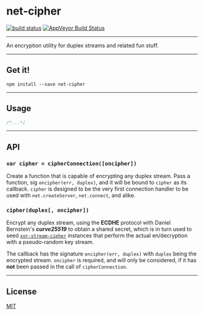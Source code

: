 # net-cipher

[![build status](http://img.shields.io/travis/chiefbiiko/net-cipher.svg?style=flat)](http://travis-ci.org/chiefbiiko/net-cipher) [![AppVeyor Build Status](https://ci.appveyor.com/api/projects/status/github/chiefbiiko/net-cipher?branch=master&svg=true)](https://ci.appveyor.com/project/chiefbiiko/net-cipher)

***

An encryption utility for duplex streams and related fun stuff.

***

## Get it!

```
npm install --save net-cipher
```

***

## Usage

```js
/*...*/
```

***

## API

### `var cipher = cipherConnection([oncipher])`

Create a function that is capable of encrypting any duplex stream. Pass a function, sig `oncipher(err, duplex)`, and it will be bound to `cipher` as its callback.
`cipher` is designed to be the very first connection handler to be used with `net.createServer`, `net.connect`, and alike.

### `cipher(duplex[, oncipher])`

Encrypt any duplex stream, using the **ECDHE** protocol with Daniel Bernstein's **_curve25519_** to obtain a shared secret, which is in turn used to seed [`xor-stream-cipher`](https://github.com/chiefbiiko/xor-stream-cipher) instances that perform the actual en/decryption with a pseudo-random key stream. 

The callback has the signature `oncipher(err, duplex)` with `duplex` being the encrypted stream. `oncipher` is required, and will only be considered, if it has **not** been passed in the call of `cipherConnection`.

***

## License

[MIT](./license.md)
